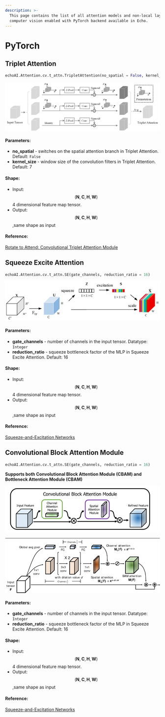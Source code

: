 ```yaml
---
description: >-
  This page contains the list of all attention models and non-local layers for
  computer vision enabled with PyTorch backend available in Echo.
---
```


# PyTorch

## Triplet Attention

```python
echoAI.Attention.cv.t_attn.TripletAttention(no_spatial = False, kernel_size = 7)
```

![Triplet Attention](../../.gitbook/assets/triplet.png)

#### Parameters: <a id="triplet-parameters"></a>

* **no\_spatial** - switches on the spatial attention branch in Triplet Attention. Default: `False`
* **kernel\_size** - window size of the convolution filters in Triplet Attention. Default: 7

#### Shape: <a id="triplet-shape"></a>

* Input:$$(\mathbf{N}, \mathbf{C}, \mathbf{H}, \mathbf{W})$$4 dimensional feature map tensor.
* Output:$$(\mathbf{N}, \mathbf{C}, \mathbf{H}, \mathbf{W})$$,same shape as input

#### Reference: <a id="triplet-reference"></a>

[Rotate to Attend: Convolutional Triplet Attention Module](https://arxiv.org/abs/2010.03045)

## Squeeze Excite Attention

```python
echoAI.Attention.cv.t_attn.SE(gate_channels, reduction_ratio = 16)
```

![Squeeze Excite Attention](../../.gitbook/assets/electronics-08-00385-g001.png)

#### Parameters: <a id="se-parameters"></a>

* **gate\_channels** - number of channels in the input tensor. Datatype: `Integer`
* **reduction\_ratio** - squeeze bottleneck factor of the MLP in Squeeze Excite Attention. Default: 16

#### Shape: <a id="se-shape"></a>

* Input:$$(\mathbf{N}, \mathbf{C}, \mathbf{H}, \mathbf{W})$$4 dimensional feature map tensor.
* Output:$$(\mathbf{N}, \mathbf{C}, \mathbf{H}, \mathbf{W})$$,same shape as input

#### Reference: <a id="se-reference"></a>

[Squeeze-and-Excitation Networks](https://arxiv.org/abs/1709.01507)

## Convolutional Block Attention Module 

```python
echoAI.Attention.cv.t_attn.SE(gate_channels, reduction_ratio = 16)
```

 **Supports both Convolutional Block Attention Module \(CBAM\) and Bottleneck Attention Module \(CBAM\)**

![](../../.gitbook/assets/x1.png)

![Bottleneck Attention Module](../../.gitbook/assets/5-figure2-1.png)

#### Parameters: <a id="se-parameters"></a>

* **gate\_channels** - number of channels in the input tensor. Datatype: `Integer`
* **reduction\_ratio** - squeeze bottleneck factor of the MLP in Squeeze Excite Attention. Default: 16

#### Shape: <a id="se-shape"></a>

* Input:$$(\mathbf{N}, \mathbf{C}, \mathbf{H}, \mathbf{W})$$4 dimensional feature map tensor.
* Output:$$(\mathbf{N}, \mathbf{C}, \mathbf{H}, \mathbf{W})$$,same shape as input

#### Reference: <a id="se-reference"></a>

[Squeeze-and-Excitation Networks](https://arxiv.org/abs/1709.01507)



